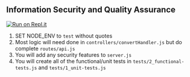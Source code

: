 Information Security and Quality Assurance
------
[![Run on Repl.it](https://repl.it/badge/github/freeCodeCamp/boilerplate-project-metricimpconverter)](https://repl.it/github/freeCodeCamp/boilerplate-project-metricimpconverter)
1) SET NODE_ENV to `test` without quotes
2) Most logic will need done in `controllers/convertHandler.js` but do complete `routes/api.js`
3) You will add any security features to `server.js`
4) You will create all of the functional/unit tests in `tests/2_functional-tests.js` and `tests/1_unit-tests.js`


